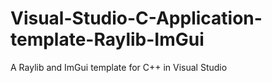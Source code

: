 # Visual-Studio-C-Application-template-Raylib-ImGui
A Raylib and ImGui template for C++ in Visual Studio

